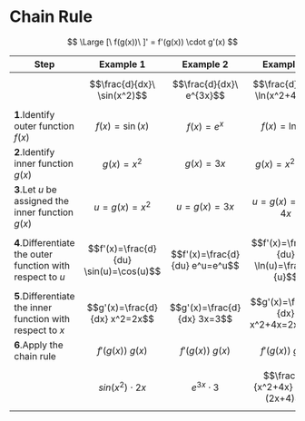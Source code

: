 # Chain Rule

$$
\Large
[\ f(g(x))\ ]' = f'(g(x)) \cdot g'(x)
$$


| Step | Example 1 | Example 2 | Example 3 |
|--|--|--|--|
| | $$\frac{d}{dx}\ \sin(x^2)$$ | $$\frac{d}{dx}\ e^{3x}$$ | $$\frac{d}{dx}\ \ln(x^2+4x)$$ |
| **1**.Identify outer function $f(x)$ | $$f(x)=\sin(x)$$ | $$f(x)=e^x$$ | $$f(x)=\ln(x)$$ |
| **2**.Identify inner function $g(x)$ | $$g(x)=x^2$$ | $$g(x)=3x$$ | $$g(x)=x^2+4x$$ |
| **3**.Let $u$ be assigned the inner function $g(x)$ | $$u=g(x)=x^2$$ | $$u=g(x)=3x$$ | $$u=g(x)=x^2+4x$$ |
| **4**.Differentiate the outer function with respect to $u$ | $$f'(x)=\frac{d}{du} \sin(u)=\cos(u)$$ | $$f'(x)=\frac{d}{du} e^u=e^u$$ | $$f'(x)=\frac{d}{du} \ln(u)=\frac{1}{u}$$ |
| **5**.Differentiate the inner function with respect to $x$ | $$g'(x)=\frac{d}{dx} x^2=2x$$ | $$g'(x)=\frac{d}{dx} 3x=3$$ | $$g'(x)=\frac{d}{dx} x^2+4x=2x+4$$ |
| **6**.Apply the chain rule | $$f'(g(x))\ g(x)$$ | $$f'(g(x))\ g(x)$$ | $$f'(g(x))\ g(x)$$ |
| | $$sin(x^2) \cdot 2x$$ | $$e^{3x} \cdot 3$$ | $$\frac{1}{x^2+4x} \cdot (2x+4)$$ |


